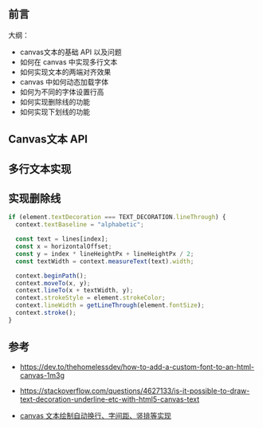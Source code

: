 ## 前言

大纲：

- canvas文本的基础 API 以及问题
- 如何在 canvas 中实现多行文本
- 如何实现文本的两端对齐效果
- canvas 中如何动态加载字体
- 如何为不同的字体设置行高
- 如何实现删除线的功能
- 如何实现下划线的功能

## Canvas文本 API


## 多行文本实现


## 实现删除线

```js
if (element.textDecoration === TEXT_DECORATION.lineThrough) {
  context.textBaseline = "alphabetic";

  const text = lines[index];
  const x = horizontalOffset;
  const y = index * lineHeightPx + lineHeightPx / 2;
  const textWidth = context.measureText(text).width;

  context.beginPath();
  context.moveTo(x, y);
  context.lineTo(x + textWidth, y);
  context.strokeStyle = element.strokeColor;
  context.lineWidth = getLineThrough(element.fontSize);
  context.stroke();
}
```

## 参考

- https://dev.to/thehomelessdev/how-to-add-a-custom-font-to-an-html-canvas-1m3g

- https://stackoverflow.com/questions/4627133/is-it-possible-to-draw-text-decoration-underline-etc-with-html5-canvas-text

- [canvas 文本绘制自动换行、字间距、竖排等实现](https://www.zhangxinxu.com/wordpress/2018/02/canvas-text-break-line-letter-spacing-vertical/)
